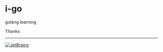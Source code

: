 # i-go
golang learning  

Thanks  
***
[![JetBrains](./assets/jetbrains-variant.svg)](https://www.jetbrains.com/?from=i-go)
